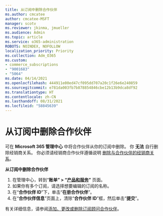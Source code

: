 ```yaml
---
title: 从订阅中删除合作伙伴
ms.author: cmcatee
author: cmcatee-MSFT
manager: scotv
ms.reviewer: jkinma, jmueller
ms.audience: Admin
ms.topic: article
ms.service: o365-administration
ROBOTS: NOINDEX, NOFOLLOW
localization_priority: Priority
ms.collection: Adm_O365
ms.custom:
- commerce_subscriptions
- "9001683"
- "5064"
ms.date: 04/14/2021
ms.openlocfilehash: 444911e00ed47cf095dd707a20c1f26e6e240859
ms.sourcegitcommit: e781da003fb7b878854846cbe12b13b9dca8df92
ms.translationtype: HT
ms.contentlocale: zh-CN
ms.lasthandoff: 08/31/2021
ms.locfileid: "58845639"
---
```

# <a name="remove-a-partner-from-a-subscription"></a>从订阅中删除合作伙伴

可在 **Microsoft 365 管理中心** 中将合作伙伴从你的订阅中删除。 你 **无法** 自行删除经销商关系。 你必须请经销商合作伙伴遵循说明 [删除与合作伙伴的经销商关系](https://docs.microsoft.com/partner-center/remove-a-relationship)。

**从订阅中删除合作伙伴**

1. 在管理中心，转到“**账单” > “[产品和服务](https://go.microsoft.com/fwlink/p/?linkid=842054)”** 页面。
2. 如果你有多个订阅，请选择想要编辑的订阅的名称。
3. 在“**合作伙伴 ID**”下，单击“**在册合作伙伴**”。
4. 在“**合作伙伴信息**”页面上，清除“**合作伙伴 ID**”框，然后单击“**提交**”。

有关详细信息，请参阅[添加、更改或删除订阅顾问合作伙伴](https://docs.microsoft.com/microsoft-365/admin/misc/add-partner?view=o365-worldwide)。
